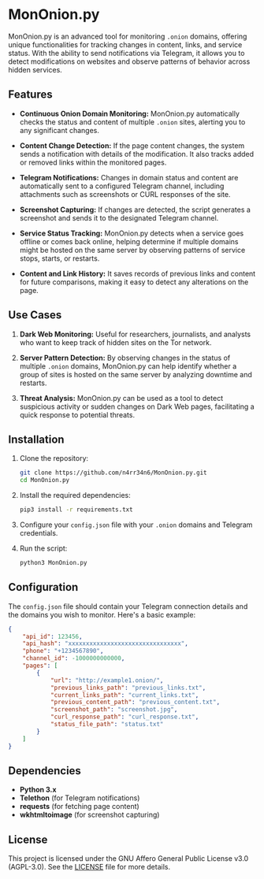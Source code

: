 # MonOnion.py

MonOnion.py is an advanced tool for monitoring `.onion` domains, offering unique functionalities for tracking changes in content, links, and service status. With the ability to send notifications via Telegram, it allows you to detect modifications on websites and observe patterns of behavior across hidden services.

## Features

- **Continuous Onion Domain Monitoring:** MonOnion.py automatically checks the status and content of multiple `.onion` sites, alerting you to any significant changes.

- **Content Change Detection:** If the page content changes, the system sends a notification with details of the modification. It also tracks added or removed links within the monitored pages.

- **Telegram Notifications:** Changes in domain status and content are automatically sent to a configured Telegram channel, including attachments such as screenshots or CURL responses of the site.

- **Screenshot Capturing:** If changes are detected, the script generates a screenshot and sends it to the designated Telegram channel.

- **Service Status Tracking:** MonOnion.py detects when a service goes offline or comes back online, helping determine if multiple domains might be hosted on the same server by observing patterns of service stops, starts, or restarts.

- **Content and Link History:** It saves records of previous links and content for future comparisons, making it easy to detect any alterations on the page.

## Use Cases

1. **Dark Web Monitoring:** Useful for researchers, journalists, and analysts who want to keep track of hidden sites on the Tor network.

2. **Server Pattern Detection:** By observing changes in the status of multiple `.onion` domains, MonOnion.py can help identify whether a group of sites is hosted on the same server by analyzing downtime and restarts.

3. **Threat Analysis:** MonOnion.py can be used as a tool to detect suspicious activity or sudden changes on Dark Web pages, facilitating a quick response to potential threats.

## Installation

1. Clone the repository:
   ```bash
   git clone https://github.com/n4rr34n6/MonOnion.py.git
   cd MonOnion.py
   ```

2. Install the required dependencies:
   ```bash
   pip3 install -r requirements.txt
   ```

3. Configure your `config.json` file with your `.onion` domains and Telegram credentials.

4. Run the script:
   ```bash
   python3 MonOnion.py
   ```

## Configuration

The `config.json` file should contain your Telegram connection details and the domains you wish to monitor. Here's a basic example:

```json
{
    "api_id": 123456,
    "api_hash": "xxxxxxxxxxxxxxxxxxxxxxxxxxxxxxxx",
    "phone": "+1234567890",
    "channel_id": -1000000000000,
    "pages": [
        {
            "url": "http://example1.onion/",
            "previous_links_path": "previous_links.txt",
            "current_links_path": "current_links.txt",
            "previous_content_path": "previous_content.txt",
            "screenshot_path": "screenshot.jpg",
            "curl_response_path": "curl_response.txt",
            "status_file_path": "status.txt"
        }
    ]
}
```

## Dependencies

- **Python 3.x**
- **Telethon** (for Telegram notifications)
- **requests** (for fetching page content)
- **wkhtmltoimage** (for screenshot capturing)

## License

This project is licensed under the GNU Affero General Public License v3.0 (AGPL-3.0). See the [LICENSE](LICENSE) file for more details.
